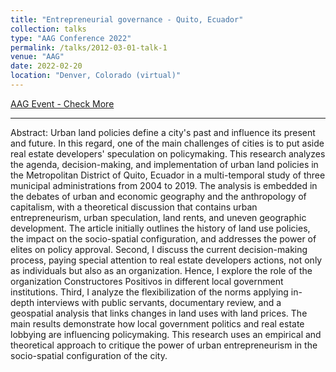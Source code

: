 ```yaml
---
title: "Entrepreneurial governance - Quito, Ecuador"
collection: talks
type: "AAG Conference 2022"
permalink: /talks/2012-03-01-talk-1
venue: "AAG"
date: 2022-02-20
location: "Denver, Colorado (virtual)"
---
```


[AAG Event - Check More](https://www.aag.org/events/2022-aag-annual-meeting/)

---

Abstract: Urban land policies define a city's past and influence its present and future. In this regard, one of the main challenges of cities is to put aside real estate developers' speculation on policymaking. This research analyzes the agenda, decision-making, and implementation of urban land policies in the Metropolitan District of Quito, Ecuador in a multi-temporal study of three municipal administrations from 2004 to 2019. The analysis is embedded in the debates of urban and economic geography and the anthropology of capitalism, with a theoretical discussion that contains urban entrepreneurism, urban speculation, land rents, and uneven geographic development. The article initially outlines the history of land use policies, the impact on the socio-spatial configuration, and addresses the power of elites on policy approval. Second, I discuss the current decision-making process, paying special attention to real estate developers actions, not only as individuals but also as an organization. Hence, I explore the role of the organization Constructores Positivos in different local government institutions. Third, I analyze the flexibilization of the norms applying in-depth interviews with public servants, documentary review, and a geospatial analysis that links changes in land uses with land prices. The main results demonstrate how local government politics and real estate lobbying are influencing policymaking. This research uses an empirical and theoretical approach to critique the power of urban entrepreneurism in the socio-spatial configuration of the city.
